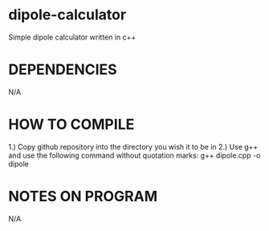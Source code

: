 # dipole-calculator
Simple dipole calculator written in c++

#  DEPENDENCIES
N/A

# HOW TO COMPILE
1.) Copy github repository into the directory you wish it to be in
2.) Use g++ and use the following command without quotation marks:
  g++ dipole.cpp -o dipole

# NOTES ON PROGRAM
N/A
